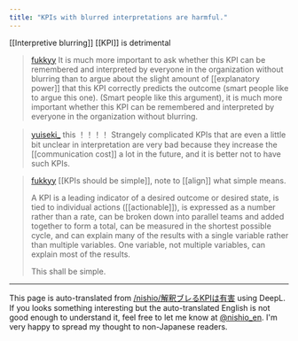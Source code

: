 ```yaml
---
title: "KPIs with blurred interpretations are harmful."
---
```


[[Interpretive blurring]] [[KPI]] is detrimental

> [fukkyy](https://x.com/fukkyy/status/1834206190420845037) It is much more important to ask whether this KPI can be remembered and interpreted by everyone in the organization without blurring than to argue about the slight amount of [[explanatory power]] that this KPI correctly predicts the outcome (smart people like to argue this one). (Smart people like this argument), it is much more important whether this KPI can be remembered and interpreted by everyone in the organization without blurring.

> [yuiseki_](https://x.com/yuiseki_/status/1834232040943743410) this ！！！！
>  Strangely complicated KPIs that are even a little bit unclear in interpretation are very bad because they increase the [[communication cost]] a lot in the future, and it is better not to have such KPIs.


> [fukkyy](https://x.com/fukkyy/status/1834205418425606413) [[KPIs should be simple]], note to [[align]] what simple means.
>
>  A KPI is a leading indicator of a desired outcome or desired state, is tied to individual actions ([[actionable]]), is expressed as a number rather than a rate, can be broken down into parallel teams and added together to form a total, can be measured in the shortest possible cycle, and can explain many of the results with a single variable rather than multiple variables. One variable, not multiple variables, can explain most of the results.
>
>  This shall be simple.


---
This page is auto-translated from [/nishio/解釈ブレるKPIは有害](https://scrapbox.io/nishio/解釈ブレるKPIは有害) using DeepL. If you looks something interesting but the auto-translated English is not good enough to understand it, feel free to let me know at [@nishio_en](https://twitter.com/nishio_en). I'm very happy to spread my thought to non-Japanese readers.